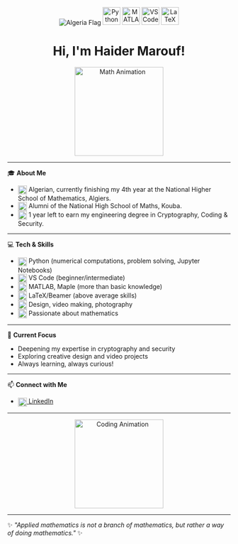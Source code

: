 <p align="center">
  <img src="https://img.shields.io/badge/Algeria--green?style=for-the-badge&logo=altiumdesigner&logoColor=white" alt="Algeria Flag" />
  <img src="https://cdn.jsdelivr.net/gh/devicons/devicon/icons/python/python-original.svg" width="40" alt="Python" />
  <img src="https://cdn.jsdelivr.net/gh/devicons/devicon/icons/matlab/matlab-original.svg" width="40" alt="MATLAB" />
  <img src="https://cdn.jsdelivr.net/gh/devicons/devicon/icons/vscode/vscode-original.svg" width="40" alt="VS Code" />
  <img src="https://upload.wikimedia.org/wikipedia/commons/9/92/LaTeX_logo.svg" width="40" alt="LaTeX" />
</p>

<h1 align="center">Hi, I'm Haider Marouf!</h1>
<p align="center">
  <img src="https://media.giphy.com/media/3o7aD2saalBwwftBIY/giphy.gif" width="200" alt="Math Animation" />
</p>

---

🎓 <strong>About Me</strong>

<ul>
  <li><img src="https://cdn-icons-png.flaticon.com/512/197/197604.png" width="20" style="vertical-align:middle;" alt="DZ" /> Algerian, currently finishing my 4th year at the National Higher School of Mathematics, Algiers.</li>
  <li><img src="https://cdn-icons-png.flaticon.com/512/3135/3135755.png" width="20" style="vertical-align:middle;" alt="School" /> Alumni of the National High School of Maths, Kouba.</li>
  <li><img src="https://cdn-icons-png.flaticon.com/512/3064/3064197.png" width="20" style="vertical-align:middle;" alt="Shield" /> 1 year left to earn my engineering degree in Cryptography, Coding & Security.</li>
</ul>

---

💻 <strong>Tech & Skills</strong>

<ul>
  <li><img src="https://cdn.jsdelivr.net/gh/devicons/devicon/icons/python/python-original.svg" width="20" style="vertical-align:middle;" alt="Python" /> Python (numerical computations, problem solving, Jupyter Notebooks)</li>
  <li><img src="https://cdn.jsdelivr.net/gh/devicons/devicon/icons/vscode/vscode-original.svg" width="20" style="vertical-align:middle;" alt="VS Code" /> VS Code (beginner/intermediate)</li>
  <li><img src="https://cdn.jsdelivr.net/gh/devicons/devicon/icons/matlab/matlab-original.svg" width="20" style="vertical-align:middle;" alt="MATLAB" /> MATLAB, Maple (more than basic knowledge)</li>
  <li><img src="https://upload.wikimedia.org/wikipedia/commons/9/92/LaTeX_logo.svg" width="20" style="vertical-align:middle;" alt="LaTeX" /> LaTeX/Beamer (above average skills)</li>
  <li><img src="https://cdn-icons-png.flaticon.com/512/2922/2922017.png" width="20" style="vertical-align:middle;" alt="Design" /> Design, video making, photography</li>
  <li><img src="https://cdn-icons-png.flaticon.com/512/1055/1055687.png" width="20" style="vertical-align:middle;" alt="Math" /> Passionate about mathematics</li>
</ul>

---

🌱 <strong>Current Focus</strong>

<ul>
  <li>Deepening my expertise in cryptography and security</li>
  <li>Exploring creative design and video projects</li>
  <li>Always learning, always curious!</li>
</ul>

---

📫 <strong>Connect with Me</strong>

<ul>
  <li><a href="https://www.linkedin.com/in/haider-marouf-1149b1316"><img src="https://cdn-icons-png.flaticon.com/512/174/174857.png" width="20" style="vertical-align:middle;" alt="LinkedIn" /> LinkedIn</a></li>
</ul>

---

<p align="center">
  <img src="https://media.giphy.com/media/26ufnwz3wDUli7GU0/giphy.gif" width="200" alt="Coding Animation" />
</p>

---

✨ <em>"Applied mathematics is not a branch of mathematics, but rather a way of doing mathematics."</em> ✨
